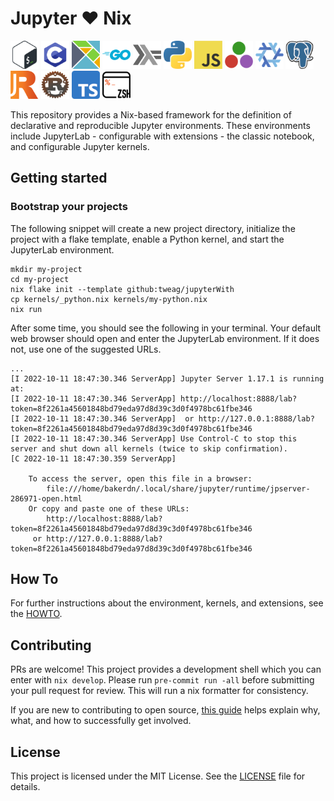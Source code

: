 # Jupyter :heart: Nix

<p float="left">
  <img src="kernels/available/bash/logo64.png" width="45" />
  <img src="kernels/available/c/logo64.png" width="45" />
  <img src="kernels/available/elm/logo64.png" width="45" />
  <img src="kernels/available/go/logo64.png" width="45" />
  <img src="kernels/available/haskell/logo64.png" width="45" />
  <img src="kernels/available/python/logo64.png" width="45" />
  <img src="kernels/available/javascript/logo64.png" width="45" />
  <img src="kernels/available/julia/logo64.png" width="45" />
  <img src="kernels/available/nix/logo64.png" width="45" />
  <img src="kernels/available/postgres/logo64.png" width="45" />
  <img src="kernels/available/r/logo64.png" width="45" />
  <img src="kernels/available/rust/logo64.png" width="45" />
  <img src="kernels/available/typescript/logo64.png" width="45" />
  <img src="kernels/available/zsh/logo64.png" width="45" />
</p>

This repository provides a Nix-based framework for the definition of
declarative and reproducible Jupyter environments. These environments
include JupyterLab - configurable with extensions - the classic notebook,
and configurable Jupyter kernels.

## Getting started

### Bootstrap your projects

The following snippet will create a new project directory, initialize the project with a flake template, enable a Python kernel, and start the JupyterLab environment.

```shell
mkdir my-project
cd my-project
nix flake init --template github:tweag/jupyterWith
cp kernels/_python.nix kernels/my-python.nix
nix run
```

After some time, you should see the following in your terminal. Your default web browser should open and enter the JupyterLab environment. If it does not, use one of the suggested URLs.

```shell
...
[I 2022-10-11 18:47:30.346 ServerApp] Jupyter Server 1.17.1 is running at:
[I 2022-10-11 18:47:30.346 ServerApp] http://localhost:8888/lab?token=8f2261a45601848bd79eda97d8d39c3d0f4978bc61fbe346
[I 2022-10-11 18:47:30.346 ServerApp]  or http://127.0.0.1:8888/lab?token=8f2261a45601848bd79eda97d8d39c3d0f4978bc61fbe346
[I 2022-10-11 18:47:30.346 ServerApp] Use Control-C to stop this server and shut down all kernels (twice to skip confirmation).
[C 2022-10-11 18:47:30.359 ServerApp] 
    
    To access the server, open this file in a browser:
        file:///home/bakerdn/.local/share/jupyter/runtime/jpserver-286971-open.html
    Or copy and paste one of these URLs:
        http://localhost:8888/lab?token=8f2261a45601848bd79eda97d8d39c3d0f4978bc61fbe346
     or http://127.0.0.1:8888/lab?token=8f2261a45601848bd79eda97d8d39c3d0f4978bc61fbe346
```

## How To

For further instructions about the environment, kernels, and extensions, see the [HOWTO](docs/HOWTO.md).

## Contributing

PRs are welcome! This project provides a development shell which you can enter with `nix develop`. Please run `pre-commit run -all` before submitting your pull request for review. This will run a nix formatter for consistency.

If you are new to contributing to open source, [this guide](https://opensource.guide/how-to-contribute/) helps explain why, what, and how to successfully get involved.

## License

This project is licensed under the MIT License. See the [LICENSE](LICENSE.md) file for details.
